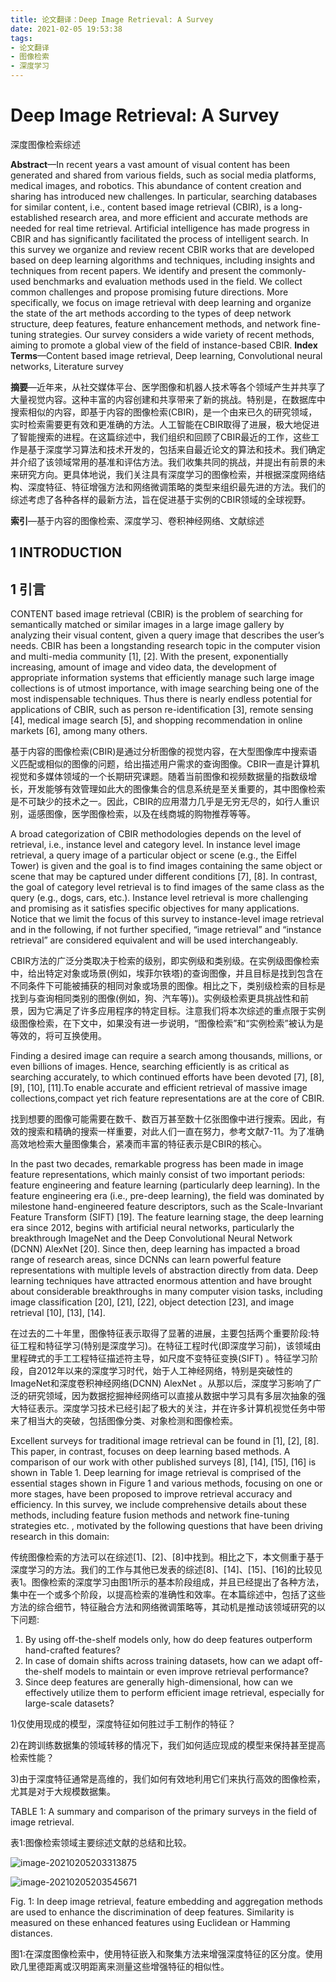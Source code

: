 ```yaml
---
title: 论文翻译：Deep Image Retrieval: A Survey
date: 2021-02-05 19:53:38
tags:
- 论文翻译
- 图像检索
- 深度学习
---
```


# Deep Image Retrieval: A Survey

深度图像检索综述

**Abstract**—In recent years a vast amount of visual content has been generated and shared from various fields, such as social media platforms, medical images, and robotics. This abundance of content creation and sharing has introduced new challenges. In particular, searching databases for similar content, i.e., content based image retrieval (CBIR), is a long-established research area, and more efficient and accurate methods are needed for real time retrieval. Artificial intelligence has made progress in CBIR and has significantly facilitated the process of intelligent search. In this survey we organize and review recent CBIR works that are developed based on deep learning algorithms and techniques, including insights and techniques from recent papers. We identify and present the commonly-used benchmarks and evaluation methods used in the field. We collect common challenges and propose promising future directions. More specifically, we focus on image retrieval with deep learning and organize the state of the art methods according to the types of deep network structure, deep features, feature enhancement methods, and network fine-tuning strategies. Our survey considers a wide variety of recent methods, aiming to promote a global view of the field of instance-based CBIR.
**Index Terms**—Content based image retrieval, Deep learning, Convolutional neural networks, Literature survey

**摘要**—近年来，从社交媒体平台、医学图像和机器人技术等各个领域产生并共享了大量视觉内容。这种丰富的内容创建和共享带来了新的挑战。特别是，在数据库中搜索相似的内容，即基于内容的图像检索(CBIR)，是一个由来已久的研究领域，实时检索需要更有效和更准确的方法。人工智能在CBIR取得了进展，极大地促进了智能搜索的进程。在这篇综述中，我们组织和回顾了CBIR最近的工作，这些工作是基于深度学习算法和技术开发的，包括来自最近论文的算法和技术。我们确定并介绍了该领域常用的基准和评估方法。我们收集共同的挑战，并提出有前景的未来研究方向。更具体地说，我们关注具有深度学习的图像检索，并根据深度网络结构、深度特征、特征增强方法和网络微调策略的类型来组织最先进的方法。我们的综述考虑了各种各样的最新方法，旨在促进基于实例的CBIR领域的全球视野。

**索引**—基于内容的图像检索、深度学习、卷积神经网络、文献综述

## **1 INTRODUCTION**

## **1 引言**

CONTENT based image retrieval (CBIR) is the problem of searching for semantically matched or similar images in a large image gallery by analyzing their visual content, given a query image that describes the user’s needs. CBIR has been a longstanding research topic in the computer vision and multi-media community [1], [2]. With the present, exponentially increasing, amount of image and video data, the development of appropriate information systems that efficiently manage such large image collections is of utmost importance, with image searching being one of the most indispensable techniques. Thus there is nearly endless potential for applications of CBIR, such as person re-identification [3], remote sensing [4], medical image search [5], and shopping recommendation in online markets [6], among many others.

基于内容的图像检索(CBIR)是通过分析图像的视觉内容，在大型图像库中搜索语义匹配或相似的图像的问题，给出描述用户需求的查询图像。CBIR一直是计算机视觉和多媒体领域的一个长期研究课题。随着当前图像和视频数据量的指数级增长，开发能够有效管理如此大的图像集合的信息系统是至关重要的，其中图像检索是不可缺少的技术之一。因此，CBIR的应用潜力几乎是无穷无尽的，如行人重识别，遥感图像，医学图像检索，以及在线商城的购物推荐等等。

A broad categorization of CBIR methodologies depends on the level of retrieval, i.e., instance level and category level. In instance level image retrieval, a query image of a particular object or scene (e.g., the Eiffel Tower) is given and the goal is to find images containing the same object or scene that may be captured under different conditions [7], [8]. In contrast, the goal of category level retrieval is to find images of the same class as the query (e.g., dogs, cars, etc.). Instance level retrieval is more challenging and promising as it satisfies specific objectives for many applications. Notice that we limit the focus of this survey to instance-level image retrieval and in the following, if not further specified, “image retrieval” and “instance retrieval” are considered equivalent and will be used interchangeably. 

CBIR方法的广泛分类取决于检索的级别，即实例级和类别级。在实例级图像检索中，给出特定对象或场景(例如，埃菲尔铁塔)的查询图像，并且目标是找到包含在不同条件下可能被捕获的相同对象或场景的图像。相比之下，类别级检索的目标是找到与查询相同类别的图像(例如，狗、汽车等))。实例级检索更具挑战性和前景，因为它满足了许多应用程序的特定目标。注意我们将本次综述的重点限于实例级图像检索，在下文中，如果没有进一步说明，“图像检索”和“实例检索”被认为是等效的，将可互换使用。

Finding a desired image can require a search among thousands, millions, or even billions of images. Hence, searching efficiently is as critical as searching accurately, to which continued efforts have been devoted [7], [8], [9], [10], [11].To enable accurate and efficient retrieval of massive image collections,compact yet rich feature representations are at the core of CBIR.

找到想要的图像可能需要在数千、数百万甚至数十亿张图像中进行搜索。因此，有效的搜索和精确的搜索一样重要，对此人们一直在努力，参考文献7-11。为了准确高效地检索大量图像集合，紧凑而丰富的特征表示是CBIR的核心。

In the past two decades, remarkable progress has been made in image feature representations, which mainly consist of two important periods: feature engineering and feature learning (particularly deep learning). In the feature engineering era (i.e., pre-deep learning), the field was dominated by milestone hand-engineered feature descriptors, such as the Scale-Invariant Feature Transform (SIFT) [19]. The feature learning stage, the deep learning era since 2012, begins with artificial neural networks, particularly the breakthrough ImageNet and the Deep Convolutional Neural Network (DCNN) AlexNet [20]. Since then, deep learning has impacted a broad range of research areas, since DCNNs can learn powerful feature representations with multiple levels of abstraction directly from data. Deep learning techniques have attracted enormous attention and have brought about considerable breakthroughs in many computer vision tasks, including image classification [20], [21], [22], object detection [23], and image retrieval [10], [13], [14].

在过去的二十年里，图像特征表示取得了显著的进展，主要包括两个重要阶段:特征工程和特征学习(特别是深度学习)。在特征工程时代(即深度学习前)，该领域由里程碑式的手工工程特征描述符主导，如尺度不变特征变换(SIFT) 。特征学习阶段，自2012年以来的深度学习时代，始于人工神经网络，特别是突破性的ImageNet和深度卷积神经网络(DCNN) AlexNet  。从那以后，深度学习影响了广泛的研究领域，因为数据挖掘神经网络可以直接从数据中学习具有多层次抽象的强大特征表示。深度学习技术已经引起了极大的关注，并在许多计算机视觉任务中带来了相当大的突破，包括图像分类、对象检测和图像检索。

Excellent surveys for traditional image retrieval can be found in [1], [2], [8]. This paper, in contrast, focuses on deep learning based methods. A comparison of our work with other published surveys [8], [14], [15], [16] is shown in Table 1. Deep learning for image retrieval is comprised of the essential stages shown in Figure 1 and various methods, focusing on one or more stages, have been proposed to improve retrieval accuracy and efficiency. In this survey, we include comprehensive details about these methods, including feature fusion methods and network fine-tuning strategies etc. , motivated by the following questions that have been driving research in this domain:

传统图像检索的方法可以在综述[1]、[2]、[8]中找到。相比之下，本文侧重于基于深度学习的方法。我们的工作与其他已发表的综述[8]、[14]、[15]、[16]的比较见表1。图像检索的深度学习由图1所示的基本阶段组成，并且已经提出了各种方法，集中在一个或多个阶段，以提高检索的准确性和效率。在本篇综述中，包括了这些方法的综合细节，特征融合方法和网络微调策略等，其动机是推动该领域研究的以下问题:

1) By using off-the-shelf models only, how do deep features outperform hand-crafted features?
2) In case of domain shifts across training datasets, how can we adapt off-the-shelf models to maintain or even improve
retrieval performance?
3) Since deep features are generally high-dimensional, how can we effectively utilize them to perform efficient image
retrieval, especially for large-scale datasets?

1)仅使用现成的模型，深度特征如何胜过手工制作的特征？

2)在跨训练数据集的领域转移的情况下，我们如何适应现成的模型来保持甚至提高检索性能？

3)由于深度特征通常是高维的，我们如何有效地利用它们来执行高效的图像检索，尤其是对于大规模数据集。

TABLE 1: A summary and comparison of the primary surveys in the field of image retrieval.

表1:图像检索领域主要综述文献的总结和比较。

![image-20210205203313875](https://i.loli.net/2021/02/05/bM8DLriRHAEPGvU.png)

![image-20210205203545671](https://i.loli.net/2021/02/05/U36pBOD87Ckujrd.png)

Fig. 1: In deep image retrieval, feature embedding and aggregation methods are used to enhance the discrimination of deep features. Similarity is measured on these enhanced features using Euclidean or Hamming distances.

图1:在深度图像检索中，使用特征嵌入和聚集方法来增强深度特征的区分度。使用欧几里德距离或汉明距离来测量这些增强特征的相似性。

